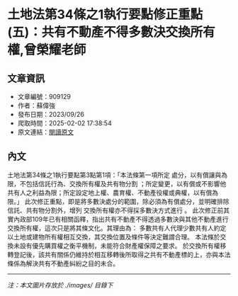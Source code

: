 # 土地法第34條之1執行要點修正重點(五)：共有不動產不得多數決交換所有權,曾榮耀老師

## 文章資訊
- 文章編號：909129
- 作者：蘇偉強
- 發布日期：2023/09/26
- 爬取時間：2025-02-02 17:38:54
- 原文連結：[閱讀原文](https://real-estate.get.com.tw/Columns/detail.aspx?no=909129)

## 內文
土地法第34條之1執行要點第3點第1項：「本法條第一項所定
處分，以有償讓與為限，不包括信託行為、交換所有權及共有物分割
；所定變更，以有償或不影響他共有人之利益為限；所定設定地上權、農育權、不動產役權或典權，以有償為限。」
此次修正重點，即是將多數決處分的範圍，除必須為有償處分，並明確排除信託、共有物分割外，增列
交換所有權亦不得採多數決方式進行
。
此次修正前其實內政部109年已有相關函釋，指出共有不動產不得透過多數決與其他不動產進行交換所有權，這次只是將其條文化。其理由為：
多數共有人代理少數共有人約定以土地或建物所有權相互交換，其交換位置及條件等決定難謂合理。
本法條於交換未設有優先購買權之衡平機制，未能符合財產權保障之要求。
於交換所有權移轉登記後，該共有關係仍維持於相互移轉後所取得之共有不動產標的上，亦與本法條係為解決共有不動產糾紛之目的未合。

---
*注：本文圖片存放於 ./images/ 目錄下*

